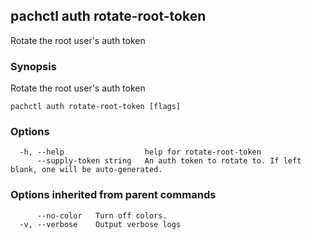 ## pachctl auth rotate-root-token

Rotate the root user's auth token

### Synopsis

Rotate the root user's auth token

```
pachctl auth rotate-root-token [flags]
```

### Options

```
  -h, --help                  help for rotate-root-token
      --supply-token string   An auth token to rotate to. If left blank, one will be auto-generated.
```

### Options inherited from parent commands

```
      --no-color   Turn off colors.
  -v, --verbose    Output verbose logs
```


